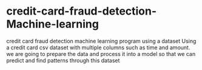 # credit-card-fraud-detection-Machine-learning
credit card fraud detection machine learning program using a dataset
Using a credit card csv dataset with multiple columns such as time and amount.
we are going to prepare the data and process it into a model so that we can predict and find patterns through this dataset
